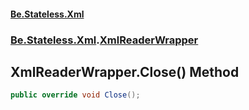 #### [Be.Stateless.Xml](README.md 'README')
### [Be.Stateless.Xml](Be.Stateless.Xml.md 'Be.Stateless.Xml').[XmlReaderWrapper](XmlReaderWrapper.md 'Be.Stateless.Xml.XmlReaderWrapper')

## XmlReaderWrapper.Close() Method

```csharp
public override void Close();
```